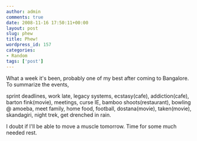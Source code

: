 ```yaml
---
author: admin
comments: true
date: 2008-11-16 17:50:11+00:00
layout: post
slug: phew
title: Phew!
wordpress_id: 157
categories:
- Random
tags: ['post']
---
```


What a week it's been, probably one of my best after coming to Bangalore. To summarize the events,

sprint deadlines, work late, legacy systems, ecstasy(cafe), addiction(cafe),  barton fink(movie), meetings, curse IE, bamboo shoots(restaurant), bowling @ amoeba, meet family, home food, football, dostana(movie), taken(movie), skandagiri, night trek, get drenched in rain.

I doubt if I'll be able to move a muscle tomorrow. Time for some much needed rest.
